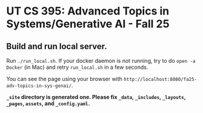 # UT CS 395: Advanced Topics in Systems/Generative AI - Fall 25

## Build and run local server.
Run `./run_local.sh`.
If your docker daemon is not running, try to do `open -a Docker` (in Mac) and retry `run_local.sh` in a few seconds.

You can see the page using your browser with `http://localhost:8080/fa25-adv-topics-in-sys-genai/`.

**`_site` directory is generated one. Please fix `_data`, `_includes`, `_layouts`, `_pages`, `assets`, and `_config.yaml`.**
